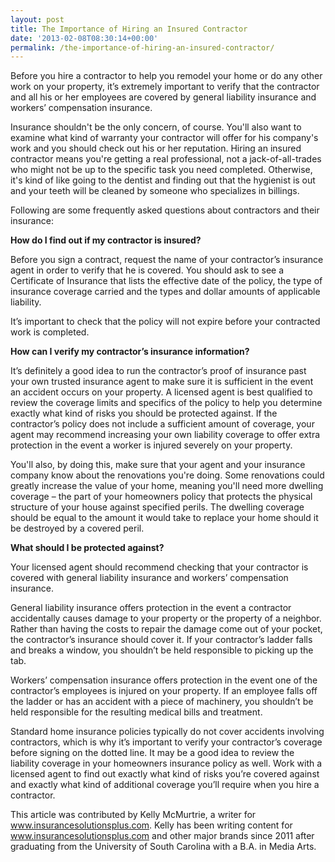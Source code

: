 ```yaml
---
layout: post
title: The Importance of Hiring an Insured Contractor
date: '2013-02-08T08:30:14+00:00'
permalink: /the-importance-of-hiring-an-insured-contractor/
---
```

Before you hire a contractor to help you remodel your home or do any other work on your property, it’s extremely important to verify that the contractor and all his or her employees are covered by general liability insurance and workers’ compensation insurance.

Insurance shouldn't be the only concern, of course. You'll also want to examine what kind of warranty your contractor will offer for his company's work and you should check out his or her reputation. Hiring an insured contractor means you're getting a real professional, not a jack-of-all-trades who might not be up to the specific task you need completed. Otherwise, it's kind of like going to the dentist and finding out that the hygienist is out and your teeth will be cleaned by someone who specializes in billings.

Following are some frequently asked questions about contractors and their insurance:

<strong>How do I find out if my contractor is insured? </strong>

Before you sign a contract, request the name of your contractor’s insurance agent in order to verify that he is covered. You should ask to see a Certificate of Insurance that lists the effective date of the policy, the type of insurance coverage carried and the types and dollar amounts of applicable liability.

It’s important to check that the policy will not expire before your contracted work is completed.

<strong>How can I verify my contractor’s insurance information?</strong>

It’s definitely a good idea to run the contractor’s proof of insurance past your own trusted insurance agent to make sure it is sufficient in the event an accident occurs on your property. A licensed agent is best qualified to review the coverage limits and specifics of the policy to help you determine exactly what kind of risks you should be protected against. If the contractor’s policy does not include a sufficient amount of coverage, your agent may recommend increasing your own liability coverage to offer extra protection in the event a worker is injured severely on your property.

You'll also, by doing this, make sure that your agent and your insurance company know about the renovations you're doing. Some renovations could greatly increase the value of your home, meaning you'll need more dwelling coverage – the part of your homeowners policy that protects the physical structure of your house against specified perils. The dwelling coverage should be equal to the amount it would take to replace your home should it be destroyed by a covered peril.

<strong>What should I be protected against?</strong>

Your licensed agent should recommend checking that your contractor is covered with general liability insurance and workers’ compensation insurance.

General liability insurance offers protection in the event a contractor accidentally causes damage to your property or the property of a neighbor. Rather than having the costs to repair the damage come out of your pocket, the contractor’s insurance should cover it. If your contractor’s ladder falls and breaks a window, you shouldn’t be held responsible to picking up the tab.

Workers’ compensation insurance offers protection in the event one of the contractor’s employees is injured on your property. If an employee falls off the ladder or has an accident with a piece of machinery, you shouldn’t be held responsible for the resulting medical bills and treatment.

Standard home insurance policies typically do not cover accidents involving contractors, which is why it’s important to verify your contractor’s coverage before signing on the dotted line. It may be a good idea to review the liability coverage in your homeowners insurance policy as well. Work with a licensed agent to find out exactly what kind of risks you’re covered against and exactly what kind of additional coverage you’ll require when you hire a contractor.

This article was contributed by Kelly McMurtrie, a writer for <a href="http://www.insurancesolutionsplus.com">www.insurancesolutionsplus.com</a>. Kelly has been writing content for <a href="http://www.insurancesolutionsplus.com">www.insurancesolutionsplus.com</a> and other major brands since 2011 after graduating from the University of South Carolina with a B.A. in Media Arts.  <a href="http://www.insurancesolutionsplus.com">
</a>
